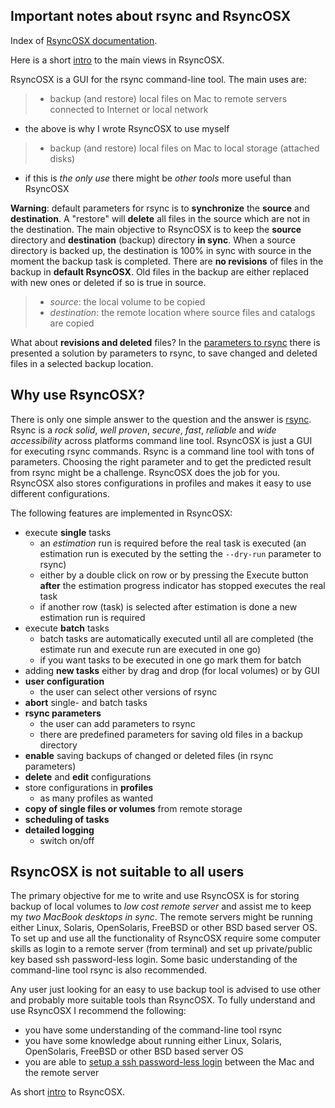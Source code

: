 ## Important notes about rsync and RsyncOSX

Index of [RsyncOSX documentation](https://rsyncosx.github.io/Documentation/).

Here is a short [intro](Intro.md) to the main views in RsyncOSX.

RsyncOSX is a GUI for the rsync command-line tool. The main uses are:

> - backup (and restore) local files on Mac to remote servers connected to Internet or local network
  - the above is why I wrote RsyncOSX to use myself
> - backup (and restore) local files on Mac to local storage (attached disks)
  - if this is _the only use_ there might be _other tools_ more useful than RsyncOSX

**Warning**: default parameters for rsync is to **synchronize** the **source** and **destination**. A "restore" will **delete** all files in the source which are not in the destination. The main objective to RsyncOSX is to keep the **source** directory and **destination** (backup) directory **in sync**. When a source directory is backed up, the destination is 100% in sync with source in the moment the backup task is completed. There are **no revisions** of files in the backup in **default RsyncOSX**. Old files in the backup are either replaced with new ones or deleted if so is true in source.

> - _source_: the local volume to be copied
> - _destination_: the remote location where source files and catalogs are copied

What about **revisions and deleted** files? In the [parameters to rsync](Parameters.md) there is presented a solution by parameters to rsync, to save changed and deleted files in a selected backup location.


## Why use RsyncOSX?

There is only one simple answer to the question and the answer is [rsync](https://en.wikipedia.org/wiki/Rsync). Rsync is a _rock solid_, _well proven_, _secure_, _fast_, _reliable_ and _wide accessibility_ across platforms command line tool. RsyncOSX is just a GUI for executing rsync commands. Rsync is a command line tool with tons of parameters. Choosing the right parameter and to get the predicted result from rsync might be a challenge. RsyncOSX does the job for you. RsyncOSX also stores configurations in profiles and makes it easy to use different configurations.

The following features are implemented in RsyncOSX:

- execute **single** tasks
  - an *estimation* run is required before the real task is executed (an estimation run is executed by the setting the `--dry-run` parameter to rsync)
  - either by a double click on row or by pressing the Execute button **after** the estimation progress indicator has stopped executes the real task
  - if another row (task) is selected after estimation is done a new estimation run is required
- execute **batch** tasks
  - batch tasks are automatically executed until all are completed (the estimate run and execute run are executed in one go)
  - if you want tasks to be executed in one go mark them for batch
- adding **new tasks** either by drag and drop (for local volumes) or by GUI
- **user configuration**
  - the user can select other versions of rsync
- **abort** single- and batch tasks
- **rsync parameters**
  - the user can add parameters to rsync
  - there are predefined parameters for saving old files in a backup directory
- **enable** saving backups of changed or deleted files (in rsync parameters)
- **delete** and **edit** configurations
- store configurations in **profiles**
	- as many profiles as wanted
- **copy of single files or volumes** from remote storage
- **scheduling of tasks**
- **detailed logging**
  - switch on/off


## RsyncOSX is not suitable to all users

The primary objective for me to write and use RsyncOSX is for storing backup of local volumes to _low cost remote server_ and assist me to keep my _two MacBook desktops in sync_. The remote servers might be running either Linux, Solaris, OpenSolaris, FreeBSD or other BSD based server OS. To set up and use all the functionality of RsyncOSX require some computer skills as login to a remote server (from terminal) and set up private/public key based ssh password-less login. Some basic understanding of the command-line tool rsync is also recommended.

Any user just looking for an easy to use backup tool is advised to use other and probably more suitable tools than RsyncOSX. To fully understand and use RsyncOSX I recommend the following:

- you have some understanding of the command-line tool rsync
- you have some knowledge about running either Linux, Solaris, OpenSolaris, FreeBSD or other BSD based server OS
- you are able to [setup a ssh password-less login](PasswordlessLogin.md) between the Mac and the remote server

As short [intro](Intro.md) to RsyncOSX.
